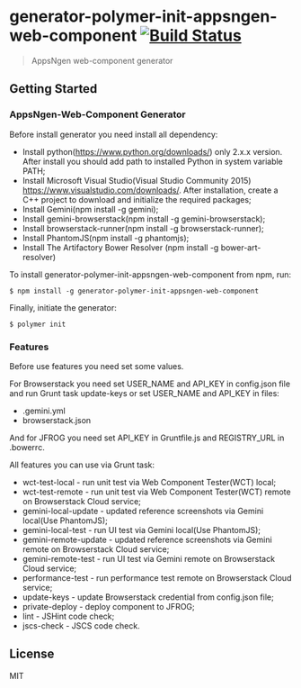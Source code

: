 # generator-polymer-init-appsngen-web-component [![Build Status](https://secure.travis-ci.org/appsngen/generator-polymer-init-appsngen-web-component.png?branch=master)](https://travis-ci.org/appsngen/generator-polymer-init-appsngen-web-component)

> AppsNgen web-component generator


## Getting Started

### AppsNgen-Web-Component Generator

Before install generator you need install all dependency:
* Install python(https://www.python.org/downloads/) only 2.x.x version. After install you should add path to installed Python in system variable PATH;
* Install Microsoft Visual Studio(Visual Studio Community 2015) https://www.visualstudio.com/downloads/. After installation, create a C++ project to download and initialize the required packages;
* Install Gemini(npm install -g gemini);
* Install gemini-browserstack(npm install -g gemini-browserstack);
* Install browserstack-runner(npm install -g browserstack-runner);
* Install PhantomJS(npm install -g phantomjs);
* Install The Artifactory Bower Resolver (npm install -g bower-art-resolver)

To install generator-polymer-init-appsngen-web-component from npm, run:

```
$ npm install -g generator-polymer-init-appsngen-web-component
```

Finally, initiate the generator:

```
$ polymer init
```

### Features 

Before use features you need set some values.

For Browserstack you need set USER_NAME and API_KEY in config.json file and run Grunt task update-keys or set USER_NAME and API_KEY in files:
* .gemini.yml
* browserstack.json

And for JFROG you need set API_KEY in Gruntfile.js and REGISTRY_URL in .bowerrc.

All features you can use via Grunt task:
* wct-test-local - run unit test via Web Component Tester(WCT) local;
* wct-test-remote - run unit test via Web Component Tester(WCT) remote on Browserstack Cloud service;
* gemini-local-update - updated reference screenshots via Gemini local(Use PhantomJS);
* gemini-local-test - run UI test via Gemini local(Use PhantomJS);
* gemini-remote-update - updated reference screenshots via Gemini remote on Browserstack Cloud service;
* gemini-remote-test - run UI test via Gemini remote on Browserstack Cloud service;
* performance-test - run performance test remote on Browserstack Cloud service;
* update-keys - update Browserstack credential from config.json file;
* private-deploy - deploy component to JFROG;
* lint - JSHint code check;
* jscs-check - JSCS code check.

## License

MIT
